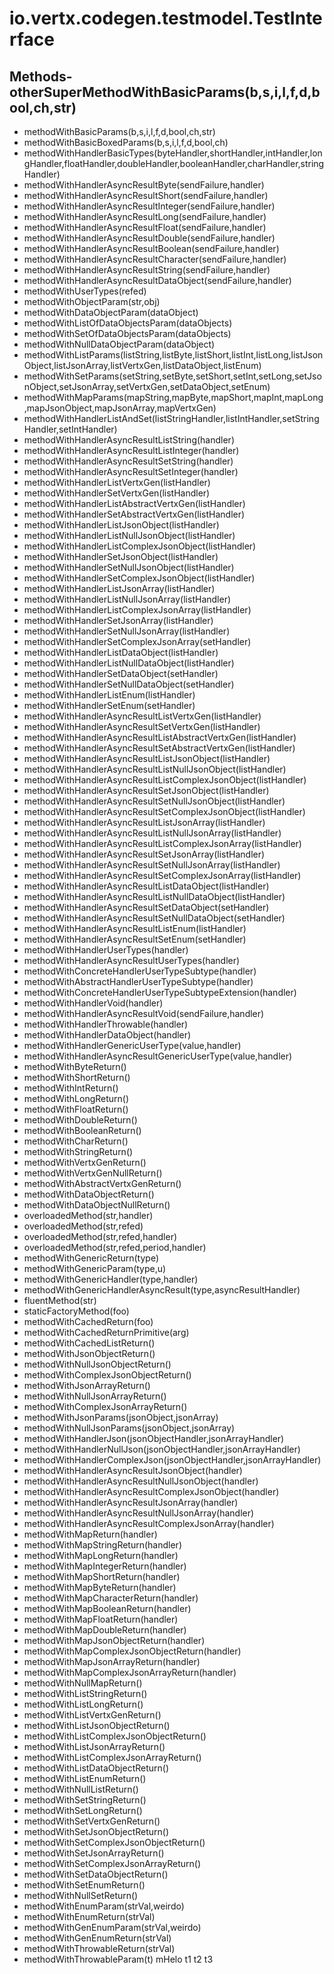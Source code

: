 # io.vertx.codegen.testmodel.TestInterface
## Methods- otherSuperMethodWithBasicParams(b,s,i,l,f,d,bool,ch,str)
- methodWithBasicParams(b,s,i,l,f,d,bool,ch,str)
- methodWithBasicBoxedParams(b,s,i,l,f,d,bool,ch)
- methodWithHandlerBasicTypes(byteHandler,shortHandler,intHandler,longHandler,floatHandler,doubleHandler,booleanHandler,charHandler,stringHandler)
- methodWithHandlerAsyncResultByte(sendFailure,handler)
- methodWithHandlerAsyncResultShort(sendFailure,handler)
- methodWithHandlerAsyncResultInteger(sendFailure,handler)
- methodWithHandlerAsyncResultLong(sendFailure,handler)
- methodWithHandlerAsyncResultFloat(sendFailure,handler)
- methodWithHandlerAsyncResultDouble(sendFailure,handler)
- methodWithHandlerAsyncResultBoolean(sendFailure,handler)
- methodWithHandlerAsyncResultCharacter(sendFailure,handler)
- methodWithHandlerAsyncResultString(sendFailure,handler)
- methodWithHandlerAsyncResultDataObject(sendFailure,handler)
- methodWithUserTypes(refed)
- methodWithObjectParam(str,obj)
- methodWithDataObjectParam(dataObject)
- methodWithListOfDataObjectsParam(dataObjects)
- methodWithSetOfDataObjectsParam(dataObjects)
- methodWithNullDataObjectParam(dataObject)
- methodWithListParams(listString,listByte,listShort,listInt,listLong,listJsonObject,listJsonArray,listVertxGen,listDataObject,listEnum)
- methodWithSetParams(setString,setByte,setShort,setInt,setLong,setJsonObject,setJsonArray,setVertxGen,setDataObject,setEnum)
- methodWithMapParams(mapString,mapByte,mapShort,mapInt,mapLong,mapJsonObject,mapJsonArray,mapVertxGen)
- methodWithHandlerListAndSet(listStringHandler,listIntHandler,setStringHandler,setIntHandler)
- methodWithHandlerAsyncResultListString(handler)
- methodWithHandlerAsyncResultListInteger(handler)
- methodWithHandlerAsyncResultSetString(handler)
- methodWithHandlerAsyncResultSetInteger(handler)
- methodWithHandlerListVertxGen(listHandler)
- methodWithHandlerSetVertxGen(listHandler)
- methodWithHandlerListAbstractVertxGen(listHandler)
- methodWithHandlerSetAbstractVertxGen(listHandler)
- methodWithHandlerListJsonObject(listHandler)
- methodWithHandlerListNullJsonObject(listHandler)
- methodWithHandlerListComplexJsonObject(listHandler)
- methodWithHandlerSetJsonObject(listHandler)
- methodWithHandlerSetNullJsonObject(listHandler)
- methodWithHandlerSetComplexJsonObject(listHandler)
- methodWithHandlerListJsonArray(listHandler)
- methodWithHandlerListNullJsonArray(listHandler)
- methodWithHandlerListComplexJsonArray(listHandler)
- methodWithHandlerSetJsonArray(listHandler)
- methodWithHandlerSetNullJsonArray(listHandler)
- methodWithHandlerSetComplexJsonArray(setHandler)
- methodWithHandlerListDataObject(listHandler)
- methodWithHandlerListNullDataObject(listHandler)
- methodWithHandlerSetDataObject(setHandler)
- methodWithHandlerSetNullDataObject(setHandler)
- methodWithHandlerListEnum(listHandler)
- methodWithHandlerSetEnum(setHandler)
- methodWithHandlerAsyncResultListVertxGen(listHandler)
- methodWithHandlerAsyncResultSetVertxGen(listHandler)
- methodWithHandlerAsyncResultListAbstractVertxGen(listHandler)
- methodWithHandlerAsyncResultSetAbstractVertxGen(listHandler)
- methodWithHandlerAsyncResultListJsonObject(listHandler)
- methodWithHandlerAsyncResultListNullJsonObject(listHandler)
- methodWithHandlerAsyncResultListComplexJsonObject(listHandler)
- methodWithHandlerAsyncResultSetJsonObject(listHandler)
- methodWithHandlerAsyncResultSetNullJsonObject(listHandler)
- methodWithHandlerAsyncResultSetComplexJsonObject(listHandler)
- methodWithHandlerAsyncResultListJsonArray(listHandler)
- methodWithHandlerAsyncResultListNullJsonArray(listHandler)
- methodWithHandlerAsyncResultListComplexJsonArray(listHandler)
- methodWithHandlerAsyncResultSetJsonArray(listHandler)
- methodWithHandlerAsyncResultSetNullJsonArray(listHandler)
- methodWithHandlerAsyncResultSetComplexJsonArray(listHandler)
- methodWithHandlerAsyncResultListDataObject(listHandler)
- methodWithHandlerAsyncResultListNullDataObject(listHandler)
- methodWithHandlerAsyncResultSetDataObject(setHandler)
- methodWithHandlerAsyncResultSetNullDataObject(setHandler)
- methodWithHandlerAsyncResultListEnum(listHandler)
- methodWithHandlerAsyncResultSetEnum(setHandler)
- methodWithHandlerUserTypes(handler)
- methodWithHandlerAsyncResultUserTypes(handler)
- methodWithConcreteHandlerUserTypeSubtype(handler)
- methodWithAbstractHandlerUserTypeSubtype(handler)
- methodWithConcreteHandlerUserTypeSubtypeExtension(handler)
- methodWithHandlerVoid(handler)
- methodWithHandlerAsyncResultVoid(sendFailure,handler)
- methodWithHandlerThrowable(handler)
- methodWithHandlerDataObject(handler)
- methodWithHandlerGenericUserType(value,handler)
- methodWithHandlerAsyncResultGenericUserType(value,handler)
- methodWithByteReturn()
- methodWithShortReturn()
- methodWithIntReturn()
- methodWithLongReturn()
- methodWithFloatReturn()
- methodWithDoubleReturn()
- methodWithBooleanReturn()
- methodWithCharReturn()
- methodWithStringReturn()
- methodWithVertxGenReturn()
- methodWithVertxGenNullReturn()
- methodWithAbstractVertxGenReturn()
- methodWithDataObjectReturn()
- methodWithDataObjectNullReturn()
- overloadedMethod(str,handler)
- overloadedMethod(str,refed)
- overloadedMethod(str,refed,handler)
- overloadedMethod(str,refed,period,handler)
- methodWithGenericReturn(type)
- methodWithGenericParam(type,u)
- methodWithGenericHandler(type,handler)
- methodWithGenericHandlerAsyncResult(type,asyncResultHandler)
- fluentMethod(str)
- staticFactoryMethod(foo)
- methodWithCachedReturn(foo)
- methodWithCachedReturnPrimitive(arg)
- methodWithCachedListReturn()
- methodWithJsonObjectReturn()
- methodWithNullJsonObjectReturn()
- methodWithComplexJsonObjectReturn()
- methodWithJsonArrayReturn()
- methodWithNullJsonArrayReturn()
- methodWithComplexJsonArrayReturn()
- methodWithJsonParams(jsonObject,jsonArray)
- methodWithNullJsonParams(jsonObject,jsonArray)
- methodWithHandlerJson(jsonObjectHandler,jsonArrayHandler)
- methodWithHandlerNullJson(jsonObjectHandler,jsonArrayHandler)
- methodWithHandlerComplexJson(jsonObjectHandler,jsonArrayHandler)
- methodWithHandlerAsyncResultJsonObject(handler)
- methodWithHandlerAsyncResultNullJsonObject(handler)
- methodWithHandlerAsyncResultComplexJsonObject(handler)
- methodWithHandlerAsyncResultJsonArray(handler)
- methodWithHandlerAsyncResultNullJsonArray(handler)
- methodWithHandlerAsyncResultComplexJsonArray(handler)
- methodWithMapReturn(handler)
- methodWithMapStringReturn(handler)
- methodWithMapLongReturn(handler)
- methodWithMapIntegerReturn(handler)
- methodWithMapShortReturn(handler)
- methodWithMapByteReturn(handler)
- methodWithMapCharacterReturn(handler)
- methodWithMapBooleanReturn(handler)
- methodWithMapFloatReturn(handler)
- methodWithMapDoubleReturn(handler)
- methodWithMapJsonObjectReturn(handler)
- methodWithMapComplexJsonObjectReturn(handler)
- methodWithMapJsonArrayReturn(handler)
- methodWithMapComplexJsonArrayReturn(handler)
- methodWithNullMapReturn()
- methodWithListStringReturn()
- methodWithListLongReturn()
- methodWithListVertxGenReturn()
- methodWithListJsonObjectReturn()
- methodWithListComplexJsonObjectReturn()
- methodWithListJsonArrayReturn()
- methodWithListComplexJsonArrayReturn()
- methodWithListDataObjectReturn()
- methodWithListEnumReturn()
- methodWithNullListReturn()
- methodWithSetStringReturn()
- methodWithSetLongReturn()
- methodWithSetVertxGenReturn()
- methodWithSetJsonObjectReturn()
- methodWithSetComplexJsonObjectReturn()
- methodWithSetJsonArrayReturn()
- methodWithSetComplexJsonArrayReturn()
- methodWithSetDataObjectReturn()
- methodWithSetEnumReturn()
- methodWithNullSetReturn()
- methodWithEnumParam(strVal,weirdo)
- methodWithEnumReturn(strVal)
- methodWithGenEnumParam(strVal,weirdo)
- methodWithGenEnumReturn(strVal)
- methodWithThrowableReturn(strVal)
- methodWithThrowableParam(t)
mHelo  t1
t2
t3

